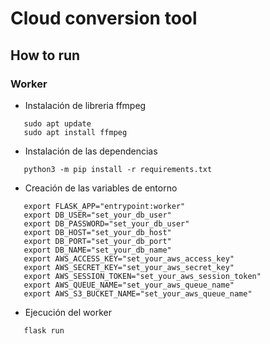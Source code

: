 # Cloud conversion tool

## How to run

### Worker
- Instalación de libreria ffmpeg
```	
   sudo apt update
   sudo apt install ffmpeg
```
- Instalación de las dependencias
```	
   python3 -m pip install -r requirements.txt 	
```
- Creación de las variables de entorno
```
   export FLASK_APP="entrypoint:worker"
   export DB_USER="set_your_db_user"
   export DB_PASSWORD="set_your_db_user"
   export DB_HOST="set_your_db_host"
   export DB_PORT="set_your_db_port"
   export DB_NAME="set_your_db_name"
   export AWS_ACCESS_KEY="set_your_aws_access_key"
   export AWS_SECRET_KEY="set_your_aws_secret_key"
   export AWS_SESSION_TOKEN="set_your_aws_session_token"
   export AWS_QUEUE_NAME="set_your_aws_queue_name"
   export AWS_S3_BUCKET_NAME="set_your_aws_queue_name"
```
- Ejecución del worker
```
   flask run
```
